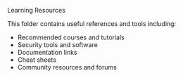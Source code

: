 Learning Resources

This folder contains useful references and tools including:
- Recommended courses and tutorials
- Security tools and software
- Documentation links
- Cheat sheets
- Community resources and forums
